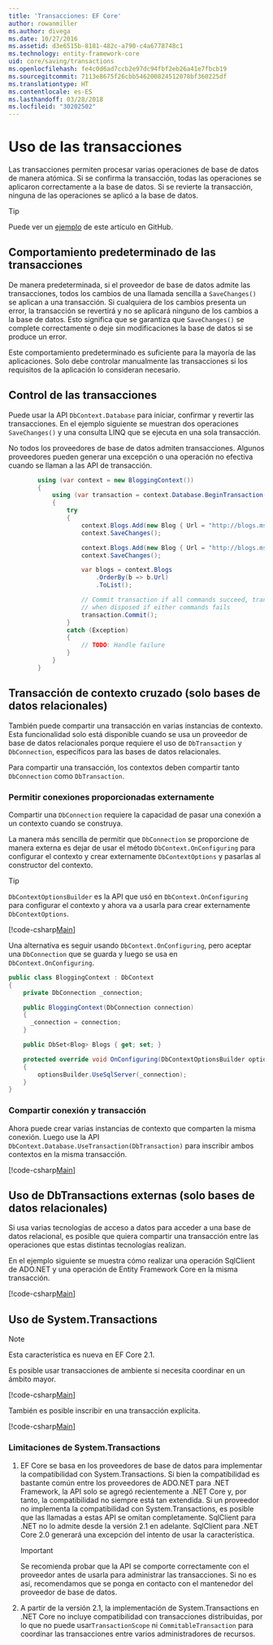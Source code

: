 ```yaml
---
title: 'Transacciones: EF Core'
author: rowanmiller
ms.author: divega
ms.date: 10/27/2016
ms.assetid: d3e6515b-8181-482c-a790-c4a6778748c1
ms.technology: entity-framework-core
uid: core/saving/transactions
ms.openlocfilehash: fe4c0d6ad7ccb2e97dc94fbf2eb26a41e7fbcb19
ms.sourcegitcommit: 7113e8675f26cbb546200824512078bf360225df
ms.translationtype: HT
ms.contentlocale: es-ES
ms.lasthandoff: 03/28/2018
ms.locfileid: "30202502"
---
```

# <a name="using-transactions"></a>Uso de las transacciones

Las transacciones permiten procesar varias operaciones de base de datos de manera atómica. Si se confirma la transacción, todas las operaciones se aplicaron correctamente a la base de datos. Si se revierte la transacción, ninguna de las operaciones se aplicó a la base de datos.

> [!TIP]  
> Puede ver un [ejemplo](https://github.com/aspnet/EntityFramework.Docs/tree/master/samples/core/Saving/Saving/Transactions/) de este artículo en GitHub.

## <a name="default-transaction-behavior"></a>Comportamiento predeterminado de las transacciones

De manera predeterminada, si el proveedor de base de datos admite las transacciones, todos los cambios de una llamada sencilla a `SaveChanges()` se aplican a una transacción. Si cualquiera de los cambios presenta un error, la transacción se revertirá y no se aplicará ninguno de los cambios a la base de datos. Esto significa que se garantiza que `SaveChanges()` se complete correctamente o deje sin modificaciones la base de datos si se produce un error.

Este comportamiento predeterminado es suficiente para la mayoría de las aplicaciones. Solo debe controlar manualmente las transacciones si los requisitos de la aplicación lo consideran necesario.

## <a name="controlling-transactions"></a>Control de las transacciones

Puede usar la API `DbContext.Database` para iniciar, confirmar y revertir las transacciones. En el ejemplo siguiente se muestran dos operaciones `SaveChanges()` y una consulta LINQ que se ejecuta en una sola transacción.

No todos los proveedores de base de datos admiten transacciones. Algunos proveedores pueden generar una excepción o una operación no efectiva cuando se llaman a las API de transacción.

<!-- [!code-csharp[Main](samples/core/Saving/Saving/Transactions/ControllingTransaction/Sample.cs?highlight=3,17,18,19)] -->
``` csharp
        using (var context = new BloggingContext())
        {
            using (var transaction = context.Database.BeginTransaction())
            {
                try
                {
                    context.Blogs.Add(new Blog { Url = "http://blogs.msdn.com/dotnet" });
                    context.SaveChanges();

                    context.Blogs.Add(new Blog { Url = "http://blogs.msdn.com/visualstudio" });
                    context.SaveChanges();

                    var blogs = context.Blogs
                        .OrderBy(b => b.Url)
                        .ToList();

                    // Commit transaction if all commands succeed, transaction will auto-rollback
                    // when disposed if either commands fails
                    transaction.Commit();
                }
                catch (Exception)
                {
                    // TODO: Handle failure
                }
            }
        }
```

## <a name="cross-context-transaction-relational-databases-only"></a>Transacción de contexto cruzado (solo bases de datos relacionales)

También puede compartir una transacción en varias instancias de contexto. Esta funcionalidad solo está disponible cuando se usa un proveedor de base de datos relacionales porque requiere el uso de `DbTransaction` y `DbConnection`, específicos para las bases de datos relacionales.

Para compartir una transacción, los contextos deben compartir tanto `DbConnection` como `DbTransaction`.

### <a name="allow-connection-to-be-externally-provided"></a>Permitir conexiones proporcionadas externamente

Compartir una `DbConnection` requiere la capacidad de pasar una conexión a un contexto cuando se construya.

La manera más sencilla de permitir que `DbConnection` se proporcione de manera externa es dejar de usar el método `DbContext.OnConfiguring` para configurar el contexto y crear externamente `DbContextOptions` y pasarlas al constructor del contexto.

> [!TIP]  
> `DbContextOptionsBuilder` es la API que usó en `DbContext.OnConfiguring` para configurar el contexto y ahora va a usarla para crear externamente `DbContextOptions`.

[!code-csharp[Main](../../../samples/core/Saving/Saving/Transactions/SharingTransaction/Sample.cs?name=Context&highlight=3,4,5)]

Una alternativa es seguir usando `DbContext.OnConfiguring`, pero aceptar una `DbConnection` que se guarda y luego se usa en `DbContext.OnConfiguring`.

``` csharp
public class BloggingContext : DbContext
{
    private DbConnection _connection;

    public BloggingContext(DbConnection connection)
    {
      _connection = connection;
    }

    public DbSet<Blog> Blogs { get; set; }

    protected override void OnConfiguring(DbContextOptionsBuilder optionsBuilder)
    {
        optionsBuilder.UseSqlServer(_connection);
    }
}
```

### <a name="share-connection-and-transaction"></a>Compartir conexión y transacción

Ahora puede crear varias instancias de contexto que comparten la misma conexión. Luego use la API `DbContext.Database.UseTransaction(DbTransaction)` para inscribir ambos contextos en la misma transacción.

[!code-csharp[Main](../../../samples/core/Saving/Saving/Transactions/SharingTransaction/Sample.cs?name=Transaction&highlight=1,2,3,7,16,23,24,25)]

## <a name="using-external-dbtransactions-relational-databases-only"></a>Uso de DbTransactions externas (solo bases de datos relacionales)

Si usa varias tecnologías de acceso a datos para acceder a una base de datos relacional, es posible que quiera compartir una transacción entre las operaciones que estas distintas tecnologías realizan.

En el ejemplo siguiente se muestra cómo realizar una operación SqlClient de ADO.NET y una operación de Entity Framework Core en la misma transacción.

[!code-csharp[Main](../../../samples/core/Saving/Saving/Transactions/ExternalDbTransaction/Sample.cs?name=Transaction&highlight=4,10,21,26,27,28)]

## <a name="using-systemtransactions"></a>Uso de System.Transactions

> [!NOTE]  
> Esta característica es nueva en EF Core 2.1.

Es posible usar transacciones de ambiente si necesita coordinar en un ámbito mayor.

[!code-csharp[Main](../../../samples/core/Saving/Saving/Transactions/AmbientTransaction/Sample.cs?name=Transaction&highlight=1,24,25,26)]

También es posible inscribir en una transacción explícita.

[!code-csharp[Main](../../../samples/core/Saving/Saving/Transactions/CommitableTransaction/Sample.cs?name=Transaction&highlight=1,13,26,27,28)]

### <a name="limitations-of-systemtransactions"></a>Limitaciones de System.Transactions  

1. EF Core se basa en los proveedores de base de datos para implementar la compatibilidad con System.Transactions. Si bien la compatibilidad es bastante común entre los proveedores de ADO.NET para .NET Framework, la API solo se agregó recientemente a .NET Core y, por tanto, la compatibilidad no siempre está tan extendida. Si un proveedor no implementa la compatibilidad con System.Transactions, es posible que las llamadas a estas API se omitan completamente. SqlClient para .NET no lo admite desde la versión 2.1 en adelante. SqlClient para .NET Core 2.0 generará una excepción del intento de usar la característica. 

   > [!IMPORTANT]  
   > Se recomienda probar que la API se comporte correctamente con el proveedor antes de usarla para administrar las transacciones. Si no es así, recomendamos que se ponga en contacto con el mantenedor del proveedor de base de datos. 

2. A partir de la versión 2.1, la implementación de System.Transactions en .NET Core no incluye compatibilidad con transacciones distribuidas, por lo que no puede usar`TransactionScope` ni `CommitableTransaction` para coordinar las transacciones entre varios administradores de recursos. 
